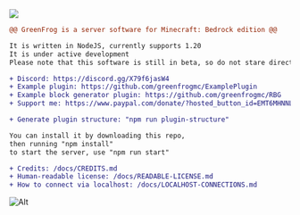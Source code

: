<img src="https://cdn.discordapp.com/icons/1027320700022825030/18452bb7b7a051ca651b2c9b2c817846.webp?size=128">

```diff
@@ GreenFrog is a server software for Minecraft: Bedrock edition @@

It is written in NodeJS, currently supports 1.20
It is under active development
Please note that this software is still in beta, so do not stare directly at the bugs!

+ Discord: https://discord.gg/X79f6jasW4
+ Example plugin: https://github.com/greenfrogmc/ExamplePlugin
+ Example block generator plugin: https://github.com/greenfrogmc/RBG
+ Support me: https://www.paypal.com/donate/?hosted_button_id=EMT6MHNNL3KBQ

+ Generate plugin structure: "npm run plugin-structure"

You can install it by downloading this repo,
then running "npm install"
to start the server, use "npm run start"

+ Credits: /docs/CREDITS.md
+ Human-readable license: /docs/READABLE-LICENSE.md
+ How to connect via localhost: /docs/LOCALHOST-CONNECTIONS.md
```

![Alt](https://repobeats.axiom.co/api/embed/ff82e6d76083a1934305e3b40714b01604df4e92.svg "Repobeats analytics image")
